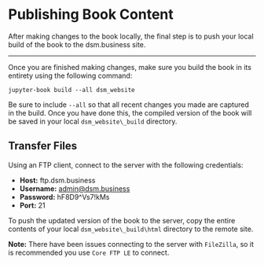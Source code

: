 # Publishing Book Content

After making changes to the book locally, the final step is to push your local build of the book to the dsm.business site.

---

Once you are finished making changes, make sure you build the book in its entirety using the following command:

```
jupyter-book build --all dsm_website
```

Be sure to include `--all` so that all recent changes you made are captured in the build. Once you have done this, the compiled version of the book will be saved in your local `dsm_website\_build` directory.

## Transfer Files

Using an FTP client, connect to the server with the following credentials:

+ **Host:** ftp.dsm.business
+ **Username:** admin@dsm.business
+ **Password:** hF8D9^Vs7!kMs
+ **Port:** 21

To push the updated version of the book to the server, copy the entire contents of your local `dsm_website\_build\html` directory to the remote site. 

**Note:** There have been issues connecting to the server with `FileZilla`, so it is recommended you use `Core FTP LE` to connect.